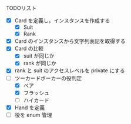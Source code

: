 
TODOリスト

* [x] Card を定義し，インスタンスを作成する
	* [x] Suit
	* [x] Rank
* [x] Card のインスタンスから文字列表記を取得する
* [x] Card の比較
    * [x] suit が同じか
    * [x] rank が同じか
* [x] rank と suit のアクセスレベルを private にする
* [ ] ツーカードポーカーの役判定
    * [x] ペア
    * [x] フラッシュ
    * [ ] ハイカード
* [x] Hand を定義
* [ ] 役を enum 管理